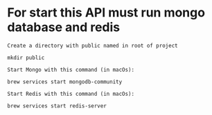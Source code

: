 # For start this API must run mongo database and redis

`Create a directory with public named in root of project`

```
mkdir public
```

`Start Mongo with this command (in macOs):`

```
brew services start mongodb-community
```

`Start Redis with this command (in macOs):`

```
brew services start redis-server
```
